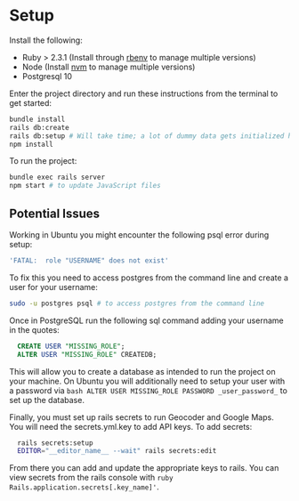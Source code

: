 # Setup

Install the following:

* Ruby > 2.3.1 (Install through [rbenv](https://github.com/rbenv/rbenv) to manage multiple versions)
* Node (Install [nvm](https://github.com/creationix/nvm/blob/master/README.md) to manage multiple versions)
* Postgresql 10

Enter the project directory and run these instructions from the terminal to get started:

```bash
bundle install
rails db:create
rails db:setup # Will take time; a lot of dummy data gets initialized here!
npm install
```

To run the project:

```bash
bundle exec rails server
npm start # to update JavaScript files
```

## Potential Issues
<!-- A sanity check for myself when dealing with PostgreSQL on Ubuntu -->

Working in Ubuntu you might encounter the following psql error during setup:

```bash
'FATAL:  role "USERNAME" does not exist'
```

To fix this you need to access postgres from the command line and create a user for your username:

```bash
sudo -u postgres psql # to access postgres from the command line
```

Once in PostgreSQL run the following sql command adding your username in the quotes:

```SQL
  CREATE USER "MISSING_ROLE";
  ALTER USER "MISSING_ROLE" CREATEDB;
```

This will allow you to create a database as intended to run the project on your machine. On Ubuntu you will additionally need to setup your user with a password via `bash ALTER USER MISSING_ROLE PASSWORD _user_password_` to set up the database.

Finally, you must set up rails secrets to run Geocoder and Google Maps. You will need the secrets.yml.key to add API keys. To add secrets:

```bash
  rails secrets:setup
  EDITOR="__editor_name__ --wait" rails secrets:edit
```

From there you can add and update the appropriate keys to rails. You can view secrets from the rails console with `ruby Rails.application.secrets[.key_name]'`.
